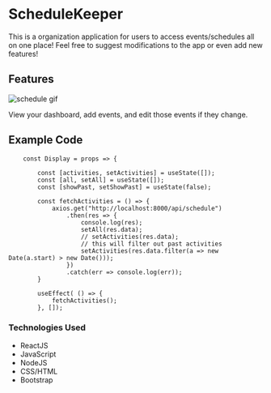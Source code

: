 # ScheduleKeeper

This is a organization application for users to access events/schedules all on one place! Feel free to suggest modifications to the app or even add new features!

## Features

<img src="https://media.giphy.com/media/Njyb2eoAa1WBOMEjFG/giphy.gif" alt="schedule gif">

View your dashboard, add events, and edit those events if they change. 

## Example Code

```
    const Display = props => {

        const [activities, setActivities] = useState([]);
        const [all, setAll] = useState([]);
        const [showPast, setShowPast] = useState(false);

        const fetchActivities = () => {
            axios.get("http://localhost:8000/api/schedule")
                .then(res => {
                    console.log(res);
                    setAll(res.data);
                    // setActivities(res.data);
                    // this will filter out past activities
                    setActivities(res.data.filter(a => new Date(a.start) > new Date()));
                })
                .catch(err => console.log(err));
        }

        useEffect( () => {
            fetchActivities();
        }, []);
```

### Technologies Used

- ReactJS
- JavaScript
- NodeJS
- CSS/HTML
- Bootstrap
